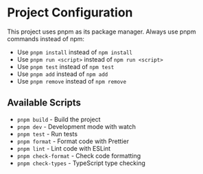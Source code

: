 # Project Configuration

This project uses pnpm as its package manager. Always use pnpm commands instead of npm:
- Use `pnpm install` instead of `npm install`
- Use `pnpm run <script>` instead of `npm run <script>`
- Use `pnpm test` instead of `npm test`
- Use `pnpm add` instead of `npm add`
- Use `pnpm remove` instead of `npm remove`

## Available Scripts
- `pnpm build` - Build the project
- `pnpm dev` - Development mode with watch
- `pnpm test` - Run tests
- `pnpm format` - Format code with Prettier
- `pnpm lint` - Lint code with ESLint
- `pnpm check-format` - Check code formatting
- `pnpm check-types` - TypeScript type checking
